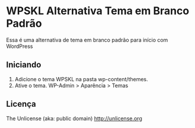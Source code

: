 WPSKL Alternativa Tema em Branco Padrão
===============================

Essa é uma alternativa de tema em branco padrão para início com WordPress

Iniciando
---------------
1. Adicione o tema WPSKL na pasta wp-content/themes.
2. Ative o tema. WP-Admin > Aparência > Temas

Licença
-------
The Unlicense (aka: public domain) http://unlicense.org